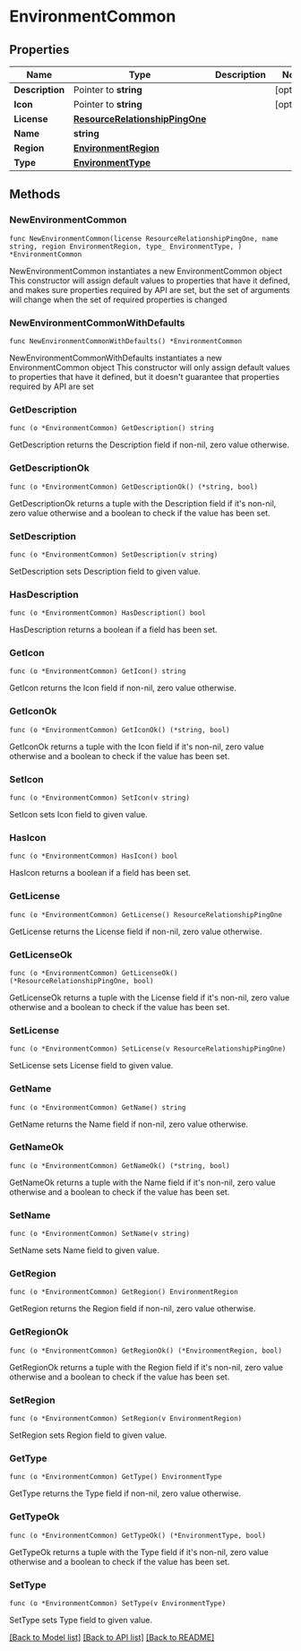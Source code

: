 # EnvironmentCommon

## Properties

Name | Type | Description | Notes
------------ | ------------- | ------------- | -------------
**Description** | Pointer to **string** |  | [optional] 
**Icon** | Pointer to **string** |  | [optional] 
**License** | [**ResourceRelationshipPingOne**](ResourceRelationshipPingOne.md) |  | 
**Name** | **string** |  | 
**Region** | [**EnvironmentRegion**](EnvironmentRegion.md) |  | 
**Type** | [**EnvironmentType**](EnvironmentType.md) |  | 

## Methods

### NewEnvironmentCommon

`func NewEnvironmentCommon(license ResourceRelationshipPingOne, name string, region EnvironmentRegion, type_ EnvironmentType, ) *EnvironmentCommon`

NewEnvironmentCommon instantiates a new EnvironmentCommon object
This constructor will assign default values to properties that have it defined,
and makes sure properties required by API are set, but the set of arguments
will change when the set of required properties is changed

### NewEnvironmentCommonWithDefaults

`func NewEnvironmentCommonWithDefaults() *EnvironmentCommon`

NewEnvironmentCommonWithDefaults instantiates a new EnvironmentCommon object
This constructor will only assign default values to properties that have it defined,
but it doesn't guarantee that properties required by API are set

### GetDescription

`func (o *EnvironmentCommon) GetDescription() string`

GetDescription returns the Description field if non-nil, zero value otherwise.

### GetDescriptionOk

`func (o *EnvironmentCommon) GetDescriptionOk() (*string, bool)`

GetDescriptionOk returns a tuple with the Description field if it's non-nil, zero value otherwise
and a boolean to check if the value has been set.

### SetDescription

`func (o *EnvironmentCommon) SetDescription(v string)`

SetDescription sets Description field to given value.

### HasDescription

`func (o *EnvironmentCommon) HasDescription() bool`

HasDescription returns a boolean if a field has been set.

### GetIcon

`func (o *EnvironmentCommon) GetIcon() string`

GetIcon returns the Icon field if non-nil, zero value otherwise.

### GetIconOk

`func (o *EnvironmentCommon) GetIconOk() (*string, bool)`

GetIconOk returns a tuple with the Icon field if it's non-nil, zero value otherwise
and a boolean to check if the value has been set.

### SetIcon

`func (o *EnvironmentCommon) SetIcon(v string)`

SetIcon sets Icon field to given value.

### HasIcon

`func (o *EnvironmentCommon) HasIcon() bool`

HasIcon returns a boolean if a field has been set.

### GetLicense

`func (o *EnvironmentCommon) GetLicense() ResourceRelationshipPingOne`

GetLicense returns the License field if non-nil, zero value otherwise.

### GetLicenseOk

`func (o *EnvironmentCommon) GetLicenseOk() (*ResourceRelationshipPingOne, bool)`

GetLicenseOk returns a tuple with the License field if it's non-nil, zero value otherwise
and a boolean to check if the value has been set.

### SetLicense

`func (o *EnvironmentCommon) SetLicense(v ResourceRelationshipPingOne)`

SetLicense sets License field to given value.


### GetName

`func (o *EnvironmentCommon) GetName() string`

GetName returns the Name field if non-nil, zero value otherwise.

### GetNameOk

`func (o *EnvironmentCommon) GetNameOk() (*string, bool)`

GetNameOk returns a tuple with the Name field if it's non-nil, zero value otherwise
and a boolean to check if the value has been set.

### SetName

`func (o *EnvironmentCommon) SetName(v string)`

SetName sets Name field to given value.


### GetRegion

`func (o *EnvironmentCommon) GetRegion() EnvironmentRegion`

GetRegion returns the Region field if non-nil, zero value otherwise.

### GetRegionOk

`func (o *EnvironmentCommon) GetRegionOk() (*EnvironmentRegion, bool)`

GetRegionOk returns a tuple with the Region field if it's non-nil, zero value otherwise
and a boolean to check if the value has been set.

### SetRegion

`func (o *EnvironmentCommon) SetRegion(v EnvironmentRegion)`

SetRegion sets Region field to given value.


### GetType

`func (o *EnvironmentCommon) GetType() EnvironmentType`

GetType returns the Type field if non-nil, zero value otherwise.

### GetTypeOk

`func (o *EnvironmentCommon) GetTypeOk() (*EnvironmentType, bool)`

GetTypeOk returns a tuple with the Type field if it's non-nil, zero value otherwise
and a boolean to check if the value has been set.

### SetType

`func (o *EnvironmentCommon) SetType(v EnvironmentType)`

SetType sets Type field to given value.



[[Back to Model list]](../README.md#documentation-for-models) [[Back to API list]](../README.md#documentation-for-api-endpoints) [[Back to README]](../README.md)


